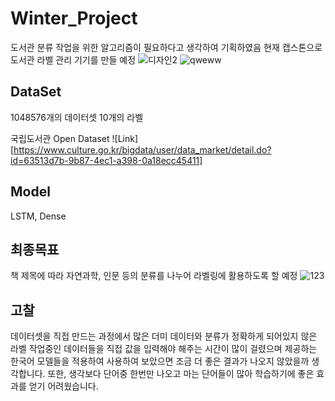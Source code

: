 # Winter_Project

도서관 분류 작업을 위한 알고리즘이 필요하다고 생각하여 기획하였음
현재 캡스톤으로 도서관 라벨 관리 기기를 만들 예정
![디자인2](https://user-images.githubusercontent.com/69898343/153860306-59075914-2293-4d05-b2f9-520574a2344c.png)
![qweww](https://user-images.githubusercontent.com/69898343/155981143-40c8e59a-dde9-4a52-b427-761e4f899b0e.png)


## DataSet

1048576개의 데이터셋
10개의 라벨

국립도서관 Open Dataset
![Link] [https://www.culture.go.kr/bigdata/user/data_market/detail.do?id=63513d7b-9b87-4ec1-a398-0a18ecc45411]

## Model

LSTM, Dense



## 최종목표

책 제목에 따라 자연과학, 인문 등의 분류를 나누어 라벨링에 활용하도록 할 예정
![123](https://user-images.githubusercontent.com/69898343/155983931-bfdc28cd-a2db-45a3-a6fc-ce11a6ef74b9.png)



## 고찰

데이터셋을 직접 만드는 과정에서 많은 더미 데이터와 분류가 정확하게 되어있지 않은 라벨 작업중인 데이터들을 직접 값을 입력해야 해주는 시간이 많이 걸렸으며
제공하는 한국어 모델들을 적용하여 사용하여 보았으면 조금 더 좋은 결과가 나오지 않았을까 생각합니다.
또한, 생각보다 단어중 한번만 나오고 마는 단어들이 많아 학습하기에 좋은 효과를 얻기 어려웠습니다.


